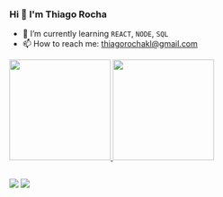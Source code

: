 ### Hi 👋 I'm Thiago Rocha

- 🌱 I’m currently learning `REACT`, `NODE`, `SQL`
- 📫 How to reach me: thiagorochakl@gmail.com

<div>
  <a href="https://github.com/ThiagooRocha">
  <img height="180em" src="https://github-readme-stats.vercel.app/api?username=ThiagooRocha&show_icons=true&theme=dark&icon_color=906be5&include_all_commits=true&count_private=true"/>
  <img height="180em" src="https://github-readme-stats.vercel.app/api/top-langs/?username=ThiagooRocha&layout=compact&langs_count=7&theme=dark"/>
</div>

##

<a href="https://www.linkedin.com/in/thiago-rocha-787468223/" target="blank"><img src="https://img.shields.io/badge/LinkedIn-0077B5?style=for-the-badge&logo=linkedin&logoColor=white"></a>
<a mailto="thiagocostatk@gmail.com" target="blank"><img src="https://img.shields.io/badge/Gmail-D14836?style=for-the-badge&logo=gmail&logoColor=white"></a>
